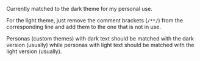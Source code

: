 Currently matched to the dark theme for my personal use.

For the light theme, just remove the comment brackets (<code>/**/</code>) from the corresponding line and add them to the one that is not in use.

Personas (custom themes) with dark text should be matched with the dark version (usually) while personas with light text should be matched with the light version (usually).

